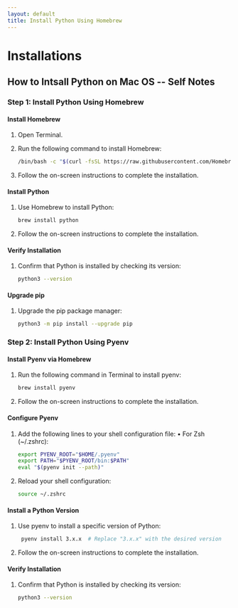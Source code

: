 ```yaml
---
layout: default
title: Install Python Using Homebrew
---
```


# Installations

## How to Intsall Python on Mac OS -- Self Notes

### Step 1: Install Python Using Homebrew

#### Install Homebrew
1. Open Terminal.
2. Run the following command to install Homebrew:
   ```bash
   /bin/bash -c "$(curl -fsSL https://raw.githubusercontent.com/Homebrew/install/HEAD/install.sh)"
   ```

3.	Follow the on-screen instructions to complete the installation.

#### Install Python

1.	Use Homebrew to install Python:
    ```bash
    brew install python
    ```

2. Follow the on-screen instructions to complete the installation.

#### Verify Installation

1. Confirm that Python is installed by checking its version:
    ```bash
    python3 --version
    ```

#### Upgrade pip

1. Upgrade the pip package manager:
    ```bash
    python3 -m pip install --upgrade pip
    ```

### Step 2: Install Python Using Pyenv

#### Install Pyenv via Homebrew

1. Run the following command in Terminal to install pyenv:
    ```bash
    brew install pyenv
    ```

2. Follow the on-screen instructions to complete the installation.

#### Configure Pyenv

1. Add the following lines to your shell configuration file:
   •	For Zsh (~/.zshrc):
   ```bash
   export PYENV_ROOT="$HOME/.pyenv"
   export PATH="$PYENV_ROOT/bin:$PATH"
   eval "$(pyenv init --path)"
   ``` 

2. Reload your shell configuration:
    ```bash
    source ~/.zshrc
    ```

#### Install a Python Version

1. Use pyenv to install a specific version of Python:
   ```bash 
    pyenv install 3.x.x  # Replace "3.x.x" with the desired version
   ```


2.	Follow the on-screen instructions to complete the installation.

#### Verify Installation

1.	Confirm that Python is installed by checking its version:
    ```bash
    python3 --version
    ```
